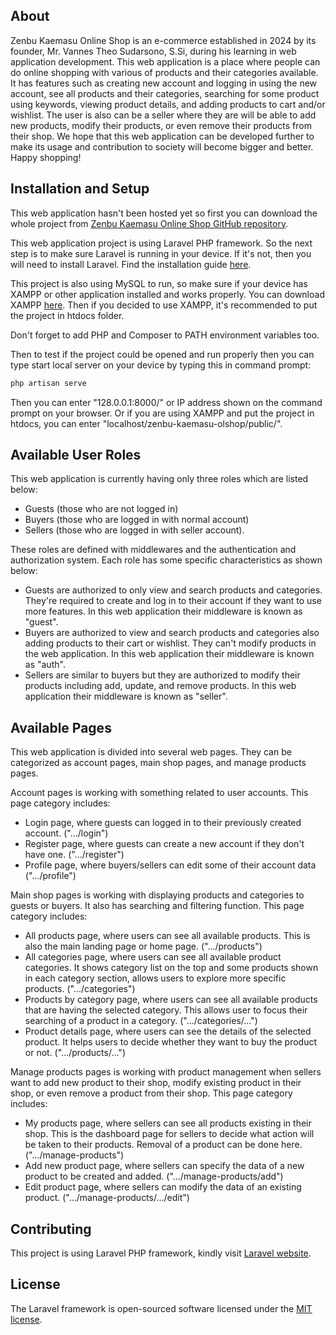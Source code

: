 ## About

Zenbu Kaemasu Online Shop is an e-commerce established in 2024 by its founder, Mr. Vannes Theo Sudarsono, S.Si, during his learning in web application development. This web application is a place where people can do online shopping with various of products and their categories available. It has features such as creating new account and logging in using the new account, see all products and their categories, searching for some product using keywords, viewing product details, and adding products to cart and/or wishlist. The user is also can be a seller where they are will be able to add new products, modify their products, or even remove their products from their shop. We hope that this web application can be developed further to make its usage and contribution to society will become bigger and better. Happy shopping!


## Installation and Setup

This web application hasn't been hosted yet so first you can download the whole project from [Zenbu Kaemasu Online Shop GitHub repository](https://github.com/vtsMwlyn/zenbu-kaemasu-olshop).

This web application project is using Laravel PHP framework. So the next step is to make sure Laravel is running in your device. If it's not, then you will need to install Laravel. Find the installation guide [here](https://laravel.com/docs/11.x/installation).

This project is also using MySQL to run, so make sure if your device has XAMPP or other application installed and works properly. You can download XAMPP [here](https://www.apachefriends.org/index.html). Then if you decided to use XAMPP, it's recommended to put the project in htdocs folder.

Don't forget to add PHP and Composer to PATH environment variables too.

Then to test if the project could be opened and run properly then you can type start local server on your device by typing this in command prompt:
```bash
php artisan serve
```

Then you can enter "128.0.0.1:8000/" or IP address shown on the command prompt on your browser. Or if you are using XAMPP and put the project in htdocs, you can enter "localhost/zenbu-kaemasu-olshop/public/".


## Available User Roles

This web application is currently having only three roles which are listed below:
- Guests (those who are not logged in)
- Buyers (those who are logged in with normal account)
- Sellers (those who are logged in with seller account).

These roles are defined with middlewares and the authentication and authorization system. Each role has some specific characteristics as shown below:
- Guests are authorized to only view and search products and categories. They're required to create and log in to their account if they want to use more features. In this web application their middleware is known as "guest".
- Buyers are authorized to view and search products and categories also adding products to their cart or wishlist. They can't modify products in the web application. In this web application their middleware is known as "auth".
- Sellers are similar to buyers but they are authorized to modify their products including add, update, and remove products. In this web application their middleware is known as "seller".


## Available Pages

This web application is divided into several web pages. They can be categorized as account pages, main shop pages, and manage products pages.

Account pages is working with something related to user accounts. This page category includes:
- Login page, where guests can logged in to their previously created account. (".../login")
- Register page, where guests can create a new account if they don't have one. (".../register")
- Profile page, where buyers/sellers can edit some of their account data (".../profile")

Main shop pages is working with displaying products and categories to guests or buyers. It also has searching and filtering function. This page category includes:
- All products page, where users can see all available products. This is also the main landing page or home page. (".../products")
- All categories page, where users can see all available product categories. It shows category list on the top and some products shown in each category section, allows users to explore more specific products. (".../categories")
- Products by category page, where users can see all available products that are having the selected category. This allows user to focus their searching of a product in a category. (".../categories/...")
- Product details page, where users can see the details of the selected product. It helps users to decide whether they want to buy the product or not. (".../products/...")

Manage products pages is working with product management when sellers want to add new product to their shop, modify existing product in their shop, or even remove a product from their shop. This page category includes:
- My products page, where sellers can see all products existing in their shop. This is the dashboard page for sellers to decide what action will be taken to their products. Removal of a product can be done here. (".../manage-products")
- Add new product page, where sellers can specify the data of a new product to be created and added. (".../manage-products/add")
- Edit product page, where sellers can modify the data of an existing product. (".../manage-products/.../edit")


## Contributing

This project is using Laravel PHP framework, kindly visit [Laravel website](https://laravel.com/).


## License

The Laravel framework is open-sourced software licensed under the [MIT license](https://opensource.org/licenses/MIT).
